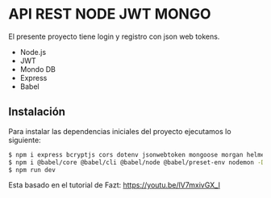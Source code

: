 # API REST NODE JWT MONGO

El presente proyecto tiene login y registro con json web tokens.

- Node.js
- JWT
- Mondo DB
- Express
- Babel

## Instalación

Para instalar las dependencias iniciales del proyecto ejecutamos lo siguiente:

```sh
$ npm i express bcryptjs cors dotenv jsonwebtoken mongoose morgan helmet
$ npm i @babel/core @babel/cli @babel/node @babel/preset-env nodemon -D
$ npm run dev
```

Esta basado en el tutorial de Fazt: https://youtu.be/lV7mxivGX_I

